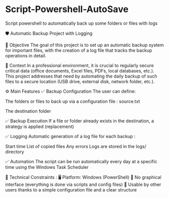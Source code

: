 # Script-Powershell-AutoSave
Script powershell to automatically back up some folders or files with logs


🛡️ Automatic Backup Project with Logging

🎯 Objective
The goal of this project is to set up an automatic backup system for important files, with the creation of a log file that tracks the backup operations in detail.

🧱 Context
In a professional environment, it is crucial to regularly secure critical data (office documents, Excel files, PDFs, local databases, etc.). This project addresses that need by automating the daily backup of such files to a secure location (USB drive, external disk, network folder, etc.).

⚙️ Main Features
✅ Backup Configuration
The user can define:

The folders or files to back up via a configuration file : source.txt

The destination folder

✅ Backup Execution
If a file or folder already exists in the destination, a strategy is applied (replacement)

✅ Logging
Automatic generation of a log file for each backup :

Start time
List of copied files
Any errors
Logs are stored in the logs/ directory

✅ Automation
The script can be run automatically every day at a specific time using the Windows Task Scheduler

🧠 Technical Constraints : 
🖥️ Platform: Windows (PowerShell)
📂 No graphical interface (everything is done via scripts and config files)
🔧 Usable by other users thanks to a simple configuration file and a clear structure
